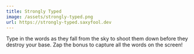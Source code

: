 ```yaml
---
title: Strongly Typed
image: /assets/strongly-typed.png
url: https://strongly-typed.saxyfool.dev
---
```


Type in the words as they fall from the sky to shoot them down before
they destroy your base. Zap the bonus to capture all the words on the screen!
